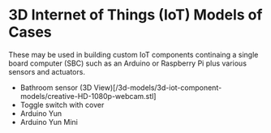# 3D Internet of Things (IoT) Models of Cases

These may be used in building custom IoT components continaing a single board computer (SBC) such as an Arduino or Raspberry Pi plus various sensors and actuators.

* Bathroom sensor (3D View)[/3d-models/3d-iot-component-models/creative-HD-1080p-webcam.stl]
* Toggle switch with cover
* Arduino Yun
* Arduino Yun Mini

